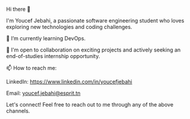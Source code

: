 Hi there 👋

I'm Youcef Jebahi, a passionate software engineering student who loves exploring new technologies and coding challenges.

🌱 I’m currently learning DevOps.

👯 I'm open to collaboration on exciting projects and actively seeking an end-of-studies internship opportunity.

📫 How to reach me:

LinkedIn: https://www.linkedin.com/in/youcefjebahi

Email: youcef.jebahi@esprit.tn

Let's connect! Feel free to reach out to me through any of the above channels.
